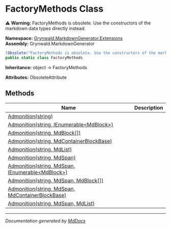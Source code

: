 ﻿<!--  
  <auto-generated>   
    The contents of this file were generated by a tool.  
    Changes to this file may be list if the file is regenerated  
  </auto-generated>   
-->

# FactoryMethods Class

⚠️ **Warning:** FactoryMethods is obsolete. Use the constructors of the markdown data types directly instead.

**Namespace:** [Grynwald.MarkdownGenerator.Extensions](../index.md)  
**Assembly:** Grynwald.MarkdownGenerator

```csharp
[Obsolete("FactoryMethods is obsolete. Use the constructors of the markdown data types directly instead.")]
public static class FactoryMethods
```

**Inheritance:** object → FactoryMethods

**Attributes:** ObsoleteAttribute

## Methods

| Name                                                                                                                   | Description |
| ---------------------------------------------------------------------------------------------------------------------- | ----------- |
| [Admonition(string)](methods/Admonition.md#admonitionstring)                                                           |             |
| [Admonition(string, IEnumerable\<MdBlock\>)](methods/Admonition.md#admonitionstring-ienumerablemdblock)                |             |
| [Admonition(string, MdBlock\[\])](methods/Admonition.md#admonitionstring-mdblock)                                      |             |
| [Admonition(string, MdContainerBlockBase)](methods/Admonition.md#admonitionstring-mdcontainerblockbase)                |             |
| [Admonition(string, MdList)](methods/Admonition.md#admonitionstring-mdlist)                                            |             |
| [Admonition(string, MdSpan)](methods/Admonition.md#admonitionstring-mdspan)                                            |             |
| [Admonition(string, MdSpan, IEnumerable\<MdBlock\>)](methods/Admonition.md#admonitionstring-mdspan-ienumerablemdblock) |             |
| [Admonition(string, MdSpan, MdBlock\[\])](methods/Admonition.md#admonitionstring-mdspan-mdblock)                       |             |
| [Admonition(string, MdSpan, MdContainerBlockBase)](methods/Admonition.md#admonitionstring-mdspan-mdcontainerblockbase) |             |
| [Admonition(string, MdSpan, MdList)](methods/Admonition.md#admonitionstring-mdspan-mdlist)                             |             |

___

*Documentation generated by [MdDocs](https://github.com/ap0llo/mddocs)*
